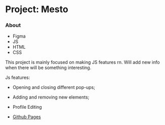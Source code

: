 # Project: Mesto

### About

* Figma
* JS
* HTML
* CSS

This project is mainly focused on making JS features rn. Will add new info when there will be something interesting.  

Js features:  
* Opening and closing different pop-ups;  
* Adding and removing new elements;  
* Profile Editing  

* [Github Pages](https://hazyicetea.github.io/mesto/)